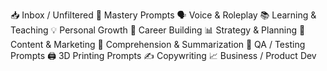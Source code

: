 📥 Inbox / Unfiltered
🧠 Mastery Prompts
🗣 Voice & Roleplay
📚 Learning & Teaching
💡 Personal Growth
💼 Career Building
📊 Strategy & Planning
📣 Content & Marketing
🧾 Comprehension & Summarization
🧪 QA / Testing Prompts
🖨 3D Printing Prompts
✍️ Copywriting
📈 Business / Product Dev